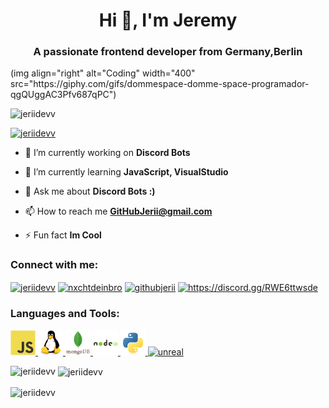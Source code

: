 <h1 align="center">Hi 👋, I'm Jeremy</h1>
<h3 align="center">A passionate frontend developer from Germany,Berlin</h3>
(img align="right" alt="Coding" width="400" src="https://giphy.com/gifs/dommespace-domme-space-programador-qgQUggAC3Pfv687qPC")

<p align="left"> <img src="https://komarev.com/ghpvc/?username=jeriidevv&label=Profile%20views&color=0e75b6&style=flat" alt="jeriidevv" /> </p>

<p align="left"> <a href="https://twitter.com/jeriidevv" target="blank"><img src="https://img.shields.io/twitter/follow/jeriidevv?logo=twitter&style=for-the-badge" alt="jeriidevv" /></a> </p>

- 🔭 I’m currently working on **Discord Bots**

- 🌱 I’m currently learning **JavaScript, VisualStudio**

- 💬 Ask me about **Discord Bots :)**

- 📫 How to reach me **GitHubJerii@gmail.com**

- ⚡ Fun fact **Im Cool**

<h3 align="left">Connect with me:</h3>
<p align="left">
<a href="https://twitter.com/jeriidevv" target="blank"><img align="center" src="https://raw.githubusercontent.com/rahuldkjain/github-profile-readme-generator/master/src/images/icons/Social/twitter.svg" alt="jeriidevv" height="30" width="40" /></a>
<a href="https://instagram.com/nxchtdeinbro" target="blank"><img align="center" src="https://raw.githubusercontent.com/rahuldkjain/github-profile-readme-generator/master/src/images/icons/Social/instagram.svg" alt="nxchtdeinbro" height="30" width="40" /></a>
<a href="https://www.youtube.com/c/githubjerii" target="blank"><img align="center" src="https://raw.githubusercontent.com/rahuldkjain/github-profile-readme-generator/master/src/images/icons/Social/youtube.svg" alt="githubjerii" height="30" width="40" /></a>
<a href="https://discord.gg/https://discord.gg/RWE6ttwsde" target="blank"><img align="center" src="https://raw.githubusercontent.com/rahuldkjain/github-profile-readme-generator/master/src/images/icons/Social/discord.svg" alt="https://discord.gg/RWE6ttwsde" height="30" width="40" /></a>
</p>

<h3 align="left">Languages and Tools:</h3>
<p align="left"> <a href="https://developer.mozilla.org/en-US/docs/Web/JavaScript" target="_blank" rel="noreferrer"> <img src="https://raw.githubusercontent.com/devicons/devicon/master/icons/javascript/javascript-original.svg" alt="javascript" width="40" height="40"/> </a> <a href="https://www.linux.org/" target="_blank" rel="noreferrer"> <img src="https://raw.githubusercontent.com/devicons/devicon/master/icons/linux/linux-original.svg" alt="linux" width="40" height="40"/> </a> <a href="https://www.mongodb.com/" target="_blank" rel="noreferrer"> <img src="https://raw.githubusercontent.com/devicons/devicon/master/icons/mongodb/mongodb-original-wordmark.svg" alt="mongodb" width="40" height="40"/> </a> <a href="https://nodejs.org" target="_blank" rel="noreferrer"> <img src="https://raw.githubusercontent.com/devicons/devicon/master/icons/nodejs/nodejs-original-wordmark.svg" alt="nodejs" width="40" height="40"/> </a> <a href="https://www.python.org" target="_blank" rel="noreferrer"> <img src="https://raw.githubusercontent.com/devicons/devicon/master/icons/python/python-original.svg" alt="python" width="40" height="40"/> </a> <a href="https://unrealengine.com/" target="_blank" rel="noreferrer"> <img src="https://raw.githubusercontent.com/kenangundogan/fontisto/036b7eca71aab1bef8e6a0518f7329f13ed62f6b/icons/svg/brand/unreal-engine.svg" alt="unreal" width="40" height="40"/> </a> </p>

<p><img align="left" src="https://github-readme-stats.vercel.app/api/top-langs?username=jeriidevv&show_icons=true&locale=en&layout=compact" alt="jeriidevv" /></p>

<p>&nbsp;<img align="center" src="https://github-readme-stats.vercel.app/api?username=jeriidevv&show_icons=true&locale=en" alt="jeriidevv" /></p>

<p><img align="center" src="https://github-readme-streak-stats.herokuapp.com/?user=jeriidevv&" alt="jeriidevv" /></p>

